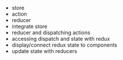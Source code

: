 - store
- action
- reducer
- integrate store
- reducer and dispatching actions
- accessing dispatch and state with redux
- display/connect redux state to components
- update state with reducers